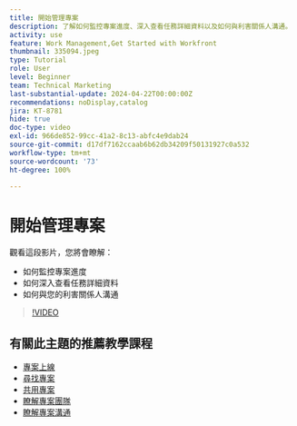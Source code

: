 ```yaml
---
title: 開始管理專案
description: 了解如何監控專案進度、深入查看任務詳細資料以及如何與利害關係人溝通。
activity: use
feature: Work Management,Get Started with Workfront
thumbnail: 335094.jpeg
type: Tutorial
role: User
level: Beginner
team: Technical Marketing
last-substantial-update: 2024-04-22T00:00:00Z
recommendations: noDisplay,catalog
jira: KT-8781
hide: true
doc-type: video
exl-id: 966de852-99cc-41a2-8c13-abfc4e9dab24
source-git-commit: d17df7162ccaab6b62db34209f50131927c0a532
workflow-type: tm+mt
source-wordcount: '73'
ht-degree: 100%

---
```


# 開始管理專案

觀看這段影片，您將會瞭解：

* 如何監控專案進度
* 如何深入查看任務詳細資料
* 如何與您的利害關係人溝通

>[!VIDEO](https://video.tv.adobe.com/v/3445178/?quality=12&learn=on&enablevpops&captions=chi_hant)

## 有關此主題的推薦教學課程

* [專案上線](/help/manage-work/projects/take-a-project-live.md)
* [尋找專案](/help/manage-work/projects/find-projects.md)
* [共用專案](/help/manage-work/projects/share-a-project.md)
* [瞭解專案團隊](/help/manage-work/projects/understand-the-project-team.md)
* [瞭解專案溝通](/help/manage-work/projects/understand-project-communication.md)
